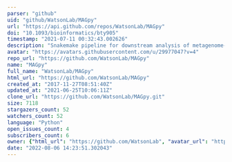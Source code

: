 ```yaml
---
parser: "github"
uid: "github/WatsonLab/MAGpy"
url: "https://api.github.com/repos/WatsonLab/MAGpy"
doi: "10.1093/bioinformatics/bty905"
timestamp: "2021-07-11 00:32:43.002626"
description: "Snakemake pipeline for downstream analysis of metagenome-assembled genomes (MAGs) (pronounced mag-pie)"
avatar: "https://avatars.githubusercontent.com/u/29977047?v=4"
repo_url: "https://github.com/WatsonLab/MAGpy"
name: "MAGpy"
full_name: "WatsonLab/MAGpy"
html_url: "https://github.com/WatsonLab/MAGpy"
created_at: "2017-11-27T08:51:40Z"
updated_at: "2021-06-25T10:06:11Z"
clone_url: "https://github.com/WatsonLab/MAGpy.git"
size: 7118
stargazers_count: 52
watchers_count: 52
language: "Python"
open_issues_count: 4
subscribers_count: 6
owner: {"html_url": "https://github.com/WatsonLab", "avatar_url": "https://avatars.githubusercontent.com/u/29977047?v=4", "login": "WatsonLab", "type": "Organization"}
date: "2022-08-06 14:23:51.302043"
---
```

